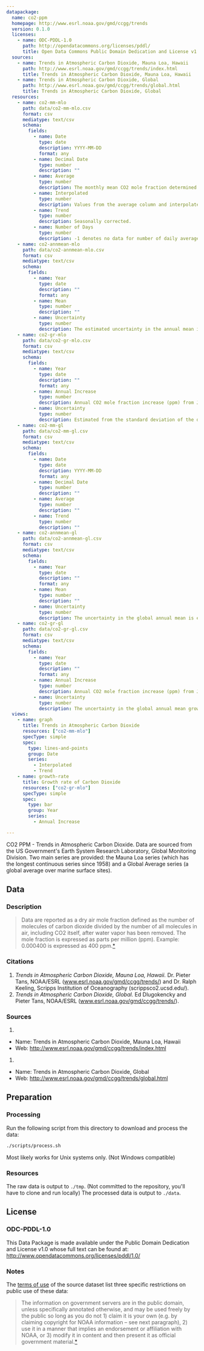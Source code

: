 ```yaml
---
datapackage:
  name: co2-ppm
  homepage: http://www.esrl.noaa.gov/gmd/ccgg/trends
  version: 0.1.0
  licenses:
    - name: ODC-PDDL-1.0
      path: http://opendatacommons.org/licenses/pddl/
      title: Open Data Commons Public Domain Dedication and License v1.0
  sources:
    - name: Trends in Atmospheric Carbon Dioxide, Mauna Loa, Hawaii
      path: http://www.esrl.noaa.gov/gmd/ccgg/trends/index.html
      title: Trends in Atmospheric Carbon Dioxide, Mauna Loa, Hawaii
    - name: Trends in Atmospheric Carbon Dioxide, Global
      path: http://www.esrl.noaa.gov/gmd/ccgg/trends/global.html
      title: Trends in Atmospheric Carbon Dioxide, Global
  resources:
    - name: co2-mm-mlo
      path: data/co2-mm-mlo.csv
      format: csv
      mediatype: text/csv
      schema:
        fields:
          - name: Date
            type: date
            description: YYYY-MM-DD
            format: any
          - name: Decimal Date
            type: number
            description: ""
          - name: Average
            type: number
            description: The monthly mean CO2 mole fraction determined from daily averages. If there are missing days concentrated either early or late in the month, the monthly mean is corrected to the middle of the month using the average seasonal cycle. Missing months are denoted by -99.99.
          - name: Interpolated
            type: number
            description: Values from the average column and interpolated values where data are missing. Interpolated values are computed in two steps. First, we compute for each month the average seasonal cycle in a 7-year window around each monthly value. In this way the seasonal cycle is allowed to change slowly over time. We then determine the trend value for each month by removing the seasonal cycle; this result is shown in the trend column. Trend values are linearly interpolated for missing months. The interpolated monthly mean is then the sum of the average seasonal cycle value and the trend value for the missing month.
          - name: Trend
            type: number
            description: Seasonally corrected.
          - name: Number of Days
            type: number
            description: -1 denotes no data for number of daily averages in the month.
    - name: co2-annmean-mlo
      path: data/co2-annmean-mlo.csv
      format: csv
      mediatype: text/csv
      schema:
        fields:
          - name: Year
            type: date
            description: ""
            format: any
          - name: Mean
            type: number
            description: ""
          - name: Uncertainty
            type: number
            description: The estimated uncertainty in the annual mean is the standard deviation of the differences of annual mean values determined independently by NOAA/ESRL and the Scripps Institution of Oceanography.
    - name: co2-gr-mlo
      path: data/co2-gr-mlo.csv
      format: csv
      mediatype: text/csv
      schema:
        fields:
          - name: Year
            type: date
            description: ""
            format: any
          - name: Annual Increase
            type: number
            description: Annual CO2 mole fraction increase (ppm) from Jan 1 through Dec 31.
          - name: Uncertainty
            type: number
            description: Estimated from the standard deviation of the differences between monthly mean values determined independently by the Scripps Institution of Oceanography and by NOAA/ESRL.
    - name: co2-mm-gl
      path: data/co2-mm-gl.csv
      format: csv
      mediatype: text/csv
      schema:
        fields:
          - name: Date
            type: date
            description: YYYY-MM-DD
            format: any
          - name: Decimal Date
            type: number
            description: ""
          - name: Average
            type: number
            description: ""
          - name: Trend
            type: number
            description: ""
    - name: co2-annmean-gl
      path: data/co2-annmean-gl.csv
      format: csv
      mediatype: text/csv
      schema:
        fields:
          - name: Year
            type: date
            description: ""
            format: any
          - name: Mean
            type: number
            description: ""
          - name: Uncertainty
            type: number
            description: The uncertainty in the global annual mean is estimated using a monte carlo technique that computes 100 global annual averages, each time using a slightly different set of measurement records from the NOAA ESRL cooperative air sampling network.  The reported uncertainty is the mean of the standard deviations for each annual average using this technique. Please see Conway et al., 1994, JGR, vol. 99, no. D11. for a complete discussion.
    - name: co2-gr-gl
      path: data/co2-gr-gl.csv
      format: csv
      mediatype: text/csv
      schema:
        fields:
          - name: Year
            type: date
            description: ""
            format: any
          - name: Annual Increase
            type: number
            description: Annual CO2 mole fraction increase (ppm) from Jan 1 through Dec 31.
          - name: Uncertainty
            type: number
            description: The uncertainty in the global annual mean growth rate is estimated using a monte carlo technique that computes 100 time series of global annual growth rates, each time using measurement records from a different sampling of sites from the NOAA ESRL cooperative air sampling network. Each year has a different uncertainty. Please see Conway et al., 1994, JGR, vol. 99, no. D11. for a complete discussion. The last one or two years listed could have preliminary uncertainties set equal to the average uncertainty since 1980. Before 1980 the global growth rate has been approximated by taking the average of Mauna Loa and the South Pole, correcting for the offset between (MLO+SPO)/2 and the global Marine Boundary Layer, as described in Ballantyne et al, 2012.
  views:
    - name: graph
      title: Trends in Atmospheric Carbon Dioxide
      resources: ["co2-mm-mlo"]
      specType: simple
      spec:
        type: lines-and-points
        group: Date
        series:
          - Interpolated
          - Trend
    - name: growth-rate
      title: Growth rate of Carbon Dioxide
      resources: ["co2-gr-mlo"]
      specType: simple
      spec:
        type: bar
        group: Year
        series:
          - Annual Increase

---
```


CO2 PPM - Trends in Atmospheric Carbon Dioxide. Data are sourced from the US Government's Earth System Research Laboratory, Global Monitoring Division. Two main series are provided: the Mauna Loa series (which has the longest continuous series since 1958) and a Global Average series (a global average over marine surface sites).

## Data

### Description

> Data are reported as a dry air mole fraction defined as the number of molecules of carbon dioxide divided by the number of all molecules in air, including CO2 itself, after water vapor has been removed. The mole fraction is expressed as parts per million (ppm). Example: 0.000400 is expressed as 400 ppm.[*][ccgg-trends]

### Citations

1. *Trends in Atmospheric Carbon Dioxide, Mauna Loa, Hawaii.* Dr. Pieter Tans, NOAA/ESRL (www.esrl.noaa.gov/gmd/ccgg/trends/) and Dr. Ralph Keeling, Scripps Institution of Oceanography (scrippsco2.ucsd.edu/).
1. *Trends in Atmospheric Carbon Dioxide, Global.* Ed Dlugokencky and Pieter Tans, NOAA/ESRL (www.esrl.noaa.gov/gmd/ccgg/trends/).

### Sources

1. 
  * Name: Trends in Atmospheric Carbon Dioxide, Mauna Loa, Hawaii
  * Web: http://www.esrl.noaa.gov/gmd/ccgg/trends/index.html
1. 
  * Name: Trends in Atmospheric Carbon Dioxide, Global
  * Web: http://www.esrl.noaa.gov/gmd/ccgg/trends/global.html

## Preparation

### Processing

Run the following script from this directory to download and process the data:

```bash
./scripts/process.sh
```

Most likely works for Unix systems only. (Not Windows compatible)

### Resources

The raw data is output to `./tmp`. (Not committed to the repository, you'll have to clone and run locally) The processed data is output to `./data`.

## License

### ODC-PDDL-1.0

This Data Package is made available under the Public Domain Dedication and License v1.0 whose full text can be found at: http://www.opendatacommons.org/licenses/pddl/1.0/

### Notes

The [terms of use][gmd] of the source dataset list three specific restrictions on public use of these data:

> The information on government servers are in the public domain, unless specifically annotated otherwise, and may be used freely by the public so long as you do not 1) claim it is your own (e.g. by claiming copyright for NOAA information – see next paragraph), 2) use it in a manner that implies an endorsement or affiliation with NOAA, or 3) modify it in content and then present it as official government material.[*][gmd]

[ccgg-trends]: http://www.esrl.noaa.gov/gmd/ccgg/trends/index.html
[gmd]: http://www.esrl.noaa.gov/gmd/about/disclaimer.html

